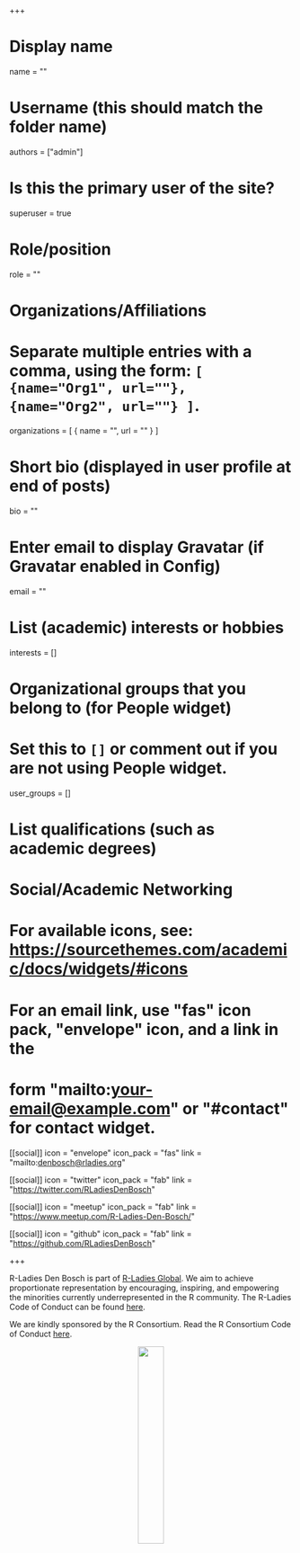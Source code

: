 +++
# Display name
name = ""

# Username (this should match the folder name)
authors = ["admin"]

# Is this the primary user of the site?
superuser = true

# Role/position
role = ""

# Organizations/Affiliations
#   Separate multiple entries with a comma, using the form: `[ {name="Org1", url=""}, {name="Org2", url=""} ]`.
organizations = [ { name = "", url = "" } ]

# Short bio (displayed in user profile at end of posts)
bio = ""

# Enter email to display Gravatar (if Gravatar enabled in Config)
email = ""

# List (academic) interests or hobbies
interests = []

# Organizational groups that you belong to (for People widget)
#   Set this to `[]` or comment out if you are not using People widget.
user_groups = []

# List qualifications (such as academic degrees)

# Social/Academic Networking
# For available icons, see: https://sourcethemes.com/academic/docs/widgets/#icons
#   For an email link, use "fas" icon pack, "envelope" icon, and a link in the
#   form "mailto:your-email@example.com" or "#contact" for contact widget.

[[social]]
  icon = "envelope"
  icon_pack = "fas"
  link = "mailto:denbosch@rladies.org"

[[social]]
  icon = "twitter"
  icon_pack = "fab"
  link = "https://twitter.com/RLadiesDenBosch"

[[social]]
  icon = "meetup"
  icon_pack = "fab"
  link = "https://www.meetup.com/R-Ladies-Den-Bosch/"

[[social]]
  icon = "github"
  icon_pack = "fab"
  link = "https://github.com/RLadiesDenBosch"
  




+++
<br/>

R-Ladies Den Bosch is part of [R-Ladies Global](https://rladies.org/). We aim to achieve proportionate representation by encouraging, inspiring, and empowering the minorities currently underrepresented in the R community. The R-Ladies Code of Conduct can be found [here](https://github.com/rladies/starter-kit/wiki/Code-of-Conduct). 

We are kindly sponsored by the R Consortium. Read the R Consortium Code of Conduct [here](https://wiki.r-consortium.org/view/R_Consortium_and_the_R_Community_Code_of_Conduct).


<center>
<img src="/img/RConsortium_Horizontal_Pantone.png" alt="" width="30%" height="30%"/>
</center>


